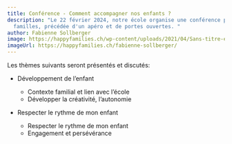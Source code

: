```yaml
---
title: Conférence - Comment accompagner nos enfants ?
description: "Le 22 février 2024, notre école organise une conférence pour les
  familles, précédée d'un apéro et de portes ouvertes. "
author: Fabienne Sollberger
image: https://happyfamilies.ch/wp-content/uploads/2021/04/Sans-titre-e1619601821839.png
imageUrl: https://happyfamilies.ch/fabienne-sollberger/
---
```

Les thèmes suivants seront présentés et discutés:

* Développement de l’enfant

  * Contexte familial et lien avec l’école
  * Développer la créativité, l’autonomie
* Respecter le rythme de mon enfant

  * Respecter le rythme de mon enfant
  * Engagement et persévérance
